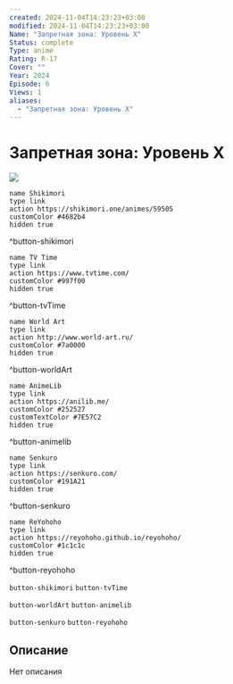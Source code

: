 ```yaml
---
created: 2024-11-04T14:23:23+03:00
modified: 2024-11-04T14:23:23+03:00
Name: "Запретная зона: Уровень X"
Status: complete
Type: anime
Rating: R-17
Cover: ""
Year: 2024
Episode: 6
Views: 1
aliases:
  - "Запретная зона: Уровень X"
---
```


# Запретная зона: Уровень X

![](https://nyaa.shikimori.one/uploads/poster/animes/59505/6ac0de3bc84d31fbad9b8066f9bfef9e.jpeg)

```button
name Shikimori
type link
action https://shikimori.one/animes/59505
customColor #4682b4
hidden true
```
^button-shikimori

```button
name TV Time
type link
action https://www.tvtime.com/
customColor #997f00
hidden true
```
^button-tvTime

```button
name World Art
type link
action http://www.world-art.ru/
customColor #7a0000
hidden true
```
^button-worldArt

```button
name AnimeLib
type link
action https://anilib.me/
customColor #252527
customTextColor #7E57C2
hidden true
```
^button-animelib

```button
name Senkuro
type link
action https://senkuro.com/
customColor #191A21
hidden true
```
^button-senkuro

```button
name ReYohoho
type link
action https://reyohoho.github.io/reyohoho/
customColor #1c1c1c
hidden true
```
^button-reyohoho

`button-shikimori` `button-tvTime`

`button-worldArt` `button-animelib`

`button-senkuro` `button-reyohoho`

## Описание

Нет описания
